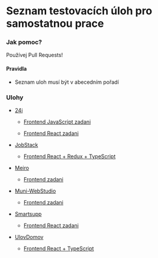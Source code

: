 # Seznam testovacích úloh pro samostatnou prace

### Jak pomoc?

Používej Pull Requests!

#### Pravidla

* Seznam uloh musí být v abecedním pořadí

### Ulohy

* [24i](https://www.24i.com/about)
  * [Frontend JavaScript zadani](https://docs.google.com/document/d/1XacV4ZcgBSaN8aUiYV6Z2-C3_mOxbdMRf9FsKhMIXrc/edit?usp=sharing)

  * [Frontend React zadani](https://docs.google.com/document/d/1FfY-FIyRs6ZYK-RqNTiHN1cgp3ORQ7o2mzzLfOzwb-c/edit?usp=sharing)
  
* [JobStack](https://www.jobstack.it/)
  * [Frontend React + Redux + TypeScript](https://docs.google.com/document/d/1WuNn0h6WzztZQuGNG06oA1UIT2ugIO1AvimhOgm-p5Q/edit?usp=sharing)
  
* [Meiro](https://www.meiro.io/)
  * [Frontend zadani](https://github.com/ketys-from-meiro/fe-task)
  
* [Muni-WebStudio](https://www.webstudio.team/)
  * [Frontend zadani](https://drive.google.com/file/d/1T3wlI6zhJYR7L50WYbKJaJ96LN9Xongj/view?usp=sharing)

* [Smartsupp](https://www.smartsupp.com/cs/about)
  * [Frontend React zadani](https://docs.google.com/document/d/1caABGfWhGlhh6JHUbrKCKqQipugquuc-GaxaJwGG6AY/edit?usp=sharing)
  
* [UlovDomov](https://www.ulovdomov.cz/)
  * [Frontend React + TypeScript](https://docs.google.com/document/d/1UmHN9XWd2VqSTxFksSh2AmFIEYxNtXgGhW5fBQywuoM/edit)




